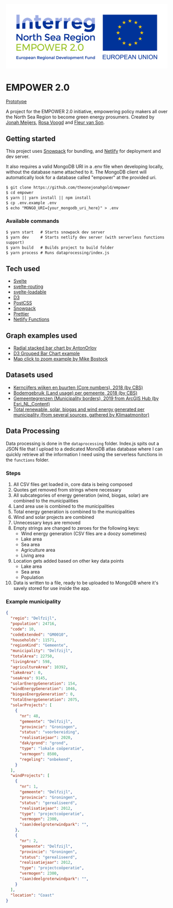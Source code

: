 ![Empower logo](public/empower.jpg)

# EMPOWER 2.0

[Prototype](https://empower.jonahgold.dev)

A project for the EMPOWER 2.0 initiative, empowering policy makers all over the North Sea Region to become green energy prosumers. Created by [Jonah Meijers](https://jonahgold.dev), [Rosa Voogd](https://rosavoogd.nl) and [Fleur van Son](https://fleurvanson.com).

## Getting started

This project uses [Snowpack](https://snowpack.dev) for bundling, and [Netlify](https://netlify.com) for deployment and dev server.

It also requires a valid MongoDB URI in a .env file when developing locally, without the database name attached to it. The MongoDB client will automatically look for a database called "empower" at the provided uri.

```shell
$ git clone https://github.com/theonejonahgold/empower
$ cd empower
$ yarn || yarn install || npm install
$ cp .env.example .env
$ echo "MONGO_URI={your_mongodb_uri_here}" > .env
```

### Available commands

```shell
$ yarn start   # Starts snowpack dev server
$ yarn dev     # Starts netlify dev server (with serverless functions support)
$ yarn build   # Builds project to build folder
$ yarn process # Runs dataprocessing/index.js
```

## Tech used

- [Svelte](https://svelte.dev)
- [svelte-routing](https://github.com/EmilTholin/svelte-routing)
- [svelte-loadable](https://github.com/kaisermann/svelte-loadable)
- [D3](https://d3js.org)
- [PostCSS](https://postcss.org)
- [Snowpack](https://snowpack.dev)
- [Prettier](https://prettier.io)
- [Netlify Functions](https://www.netlify.com/products/functions/)

## Graph examples used

- [Radial stacked bar chart by AntonOrlov](https://bl.ocks.org/AntonOrlov/6b42d8676943cc933f48a43a7c7e5b6c)
- [D3 Grouped Bar Chart example](https://observablehq.com/@d3/grouped-bar-chart)
- [Map click to zoom example by Mike Bostock](https://bl.ocks.org/mbostock/2206590)

## Datasets used

- [Kerncijfers wijken en buurten (Core numbers), 2018 (by CBS)](https://www.cbs.nl/nl-nl/maatwerk/2018/30/kerncijfers-wijken-en-buurten-2018)
- [Bodemgebruik (Land usage) per gemeente, 2018 (by CBS)](https://opendata.cbs.nl/statline/?dl=FB31#/CBS/nl/dataset/70262ned/table)
- [Gemeentegrenzen (Municipality borders), 2019 from ArcGIS Hub (by Esri_NL_Content)](https://hub.arcgis.com/datasets/e1f0dd70abcb4fceabbc43412e43ad4b_0)
- [Total renewable, solar, biogas and wind energy generated per municipality (from several sources, gathered by Klimaatmonitor)](https://klimaatmonitor.databank.nl/Jive?workspace_guid=3ca2ab1f-24a6-4b8f-9094-d6cb0a013dd2)

## Data Processing

Data processing is done in the `dataprocessing` folder. Index.js spits out a JSON file that I upload to a dedicated MonoDB atlas database where I can quickly retrieve all the information I need using the serverless functions in the `functions` folder.

### Steps

1. All CSV files get loaded in, core data is being composed
2. Quotes get removed from strings where necessary
3. All subcategories of energy generation (wind, biogas, solar) are combined to the municipalities
4. Land area use is combined to the municipalities
5. Total energy generation is combined to the municipalities
6. Wind and solar projects are combined
7. Unnecessary keys are removed
8. Empty strings are changed to zeroes for the following keys:
    - Wind energy generation (CSV files are a doozy sometimes)
    - Lake area
    - Sea area
    - Agriculture area
    - Living area
9. Location gets added based on other key data points
    - Lake area
    - Sea area
    - Population
10. Data is written to a file, ready to be uploaded to MongoDB where it's savely stored for use inside the app.

### Example municipality

```json
{
  "regio": "Delfzijl",
  "population": 24716,
  "code": 10,
  "codeExtended": "GM0010",
  "households": 11571,
  "regionKind": "Gemeente",
  "municipality": "Delfzijl",
  "totalArea": 22750,
  "livingArea": 598,
  "agricultureArea": 10392,
  "lakeArea": 0,
  "seaArea": 9145,
  "solarEnergyGeneration": 154,
  "windEnergyGeneration": 1046,
  "biogasEnergyGeneration": 0,
  "totalEnergyGeneration": 2075,
  "solarProjects": [
    {
      "nr": 48,
      "gemeente": "Delfzijl",
      "provincie": "Groningen",
      "status": "voorbereiding",
      "realisatiejaar": 2020,
      "dak/grond": "grond",
      "type": "lokale coöperatie",
      "vermogen": 8500,
      "regeling": "onbekend",
    }
  ],
  "windProjects": [
    {
      "nr": 1,
      "gemeente": "Delfzijl",
      "provincie": "Groningen",
      "status": "gerealiseerd",
      "realisatiejaar": 2012,
      "type": "projectcoöperatie",
      "vermogen": 2300,
      "(aan)deelgroterwindpark": "",
    },
    {
      "nr": 2,
      "gemeente": "Delfzijl",
      "provincie": "Groningen",
      "status": "gerealiseerd",
      "realisatiejaar": 2012,
      "type": "projectcoöperatie",
      "vermogen": 2300,
      "(aan)deelgroterwindpark": "",
    }
  ],
  "location": "Coast"
}
```